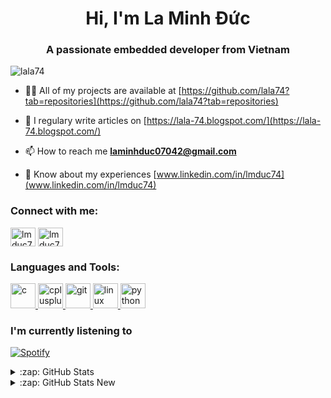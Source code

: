<h1 align="center">Hi, I'm La Minh Đức</h1>
<h3 align="center">A passionate embedded developer from Vietnam</h3>

<p align="left"> <img src="https://komarev.com/ghpvc/?username=lala74&label=Profile%20views&color=0e75b6&style=flat"
        alt="lala74" /> </p>

- 👨‍💻 All of my projects are available at
[https://github.com/lala74?tab=repositories](https://github.com/lala74?tab=repositories)

- 📝 I regulary write articles on [https://lala-74.blogspot.com/](https://lala-74.blogspot.com/)

- 📫 How to reach me **laminhduc07042@gmail.com**

- 📄 Know about my experiences [www.linkedin.com/in/lmduc74](www.linkedin.com/in/lmduc74)

### Connect with me:
<p align="left">
    <a href="https://linkedin.com/in/lmduc74" target="blank"><img align="center"
            src="https://cdn.jsdelivr.net/npm/simple-icons@3.0.1/icons/linkedin.svg" alt="lmduc74" height="30"
            width="40" /></a>
    <a href="https://fb.com/lmduc74" target="blank"><img align="center"
            src="https://cdn.jsdelivr.net/npm/simple-icons@3.0.1/icons/facebook.svg" alt="lmduc74" height="30"
            width="40" /></a>
</p>

### Languages and Tools:
<p align="left"> <a href="https://www.cprogramming.com/" target="_blank"> <img
            src="https://devicons.github.io/devicon/devicon.git/icons/c/c-original.svg" alt="c" width="40"
            height="40" /> </a> <a href="https://www.w3schools.com/cpp/" target="_blank"> <img
            src="https://devicons.github.io/devicon/devicon.git/icons/cplusplus/cplusplus-original.svg" alt="cplusplus"
            width="40" height="40" /> </a> <a href="https://git-scm.com/" target="_blank"> <img
            src="https://www.vectorlogo.zone/logos/git-scm/git-scm-icon.svg" alt="git" width="40" height="40" /> </a> <a
        href="https://www.linux.org/" target="_blank"> <img
            src="https://devicons.github.io/devicon/devicon.git/icons/linux/linux-original.svg" alt="linux" width="40"
            height="40" /> </a> <a href="https://www.python.org" target="_blank"> <img
            src="https://devicons.github.io/devicon/devicon.git/icons/python/python-original.svg" alt="python"
            width="40" height="40" /> </a> </p>

### I'm currently listening to
[![Spotify](https://spotify-playing-git-master.lala74.vercel.app/api/spotify)](https://open.spotify.com/user/nrjaez36fdyqfexa07wju067g)

<details>
  <summary>:zap: GitHub Stats</summary>
  <img align="left"
        src="https://github-readme-stats.vercel.app/api/top-langs?username=lala74&show_icons=true&locale=en&layout=compact"
        alt="lala74" />
</details>

<details>
  <summary>:zap: GitHub Stats New</summary>
<!--START_SECTION:waka-->
<!--END_SECTION:waka-->
</details>




